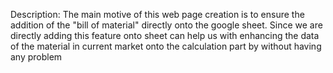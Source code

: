 Description:
     The main motive of this web page creation is to ensure the addition of the "bill of material" directly onto the google sheet.
     Since we are directly adding this feature onto sheet can help us with enhancing the data of the material in current market onto the calculation part by without having any problem
